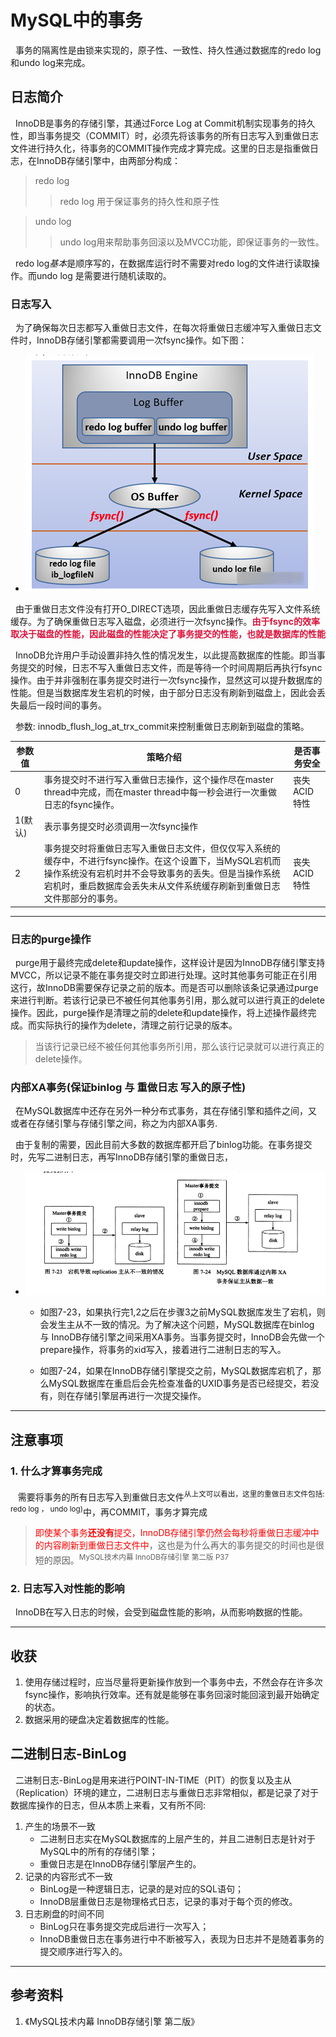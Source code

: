# MySQL中的事务
&nbsp;&nbsp;事务的隔离性是由锁来实现的，原子性、一致性、持久性通过数据库的redo log和undo log来完成。

## 日志简介
&nbsp;&nbsp;InnoDB是事务的存储引擎，其通过Force Log at Commit机制实现事务的持久性，即当事务提交（COMMIT）时，必须先将该事务的所有日志写入到重做日志文件进行持久化，待事务的COMMIT操作完成才算完成。这里的日志是指重做日志，在InnoDB存储引擎中，由两部分构成：
> redo log 
  >> redo log 用于保证事务的持久性和原子性

>  undo log
  >> undo log用来帮助事务回滚以及MVCC功能，即保证事务的一致性。

&nbsp;&nbsp;redo log*基本*是顺序写的，在数据库运行时不需要对redo log的文件进行读取操作。而undo log 是需要进行随机读取的。

### 日志写入
&nbsp;&nbsp;为了确保每次日志都写入重做日志文件，在每次将重做日志缓冲写入重做日志文件时，InnoDB存储引擎都需要调用一次fsync操作。如下图：
  - <img src="./pics/log-write-to-file-001.png"/>

&nbsp;&nbsp;由于重做日志文件没有打开O_DIRECT选项，因此重做日志缓存先写入文件系统缓存。为了确保重做日志写入磁盘，必须进行一次fsync操作。<font color="#DC143C">**由于fsync的效率取决于磁盘的性能，因此磁盘的性能决定了事务提交的性能，也就是数据库的性能**</font>

&nbsp;&nbsp;InnoDB允许用户手动设置非持久性的情况发生，以此提高数据库的性能。即当事务提交的时候，日志不写入重做日志文件，而是等待一个时间周期后再执行fsync操作。由于并非强制在事务提交时进行一次fsync操作，显然这可以提升数据库的性能。但是当数据库发生宕机的时候，由于部分日志没有刷新到磁盘上，因此会丢失最后一段时间的事务。

&nbsp;&nbsp;参数: innodb_flush_log_at_trx_commit来控制重做日志刷新到磁盘的策略。

|参数值|策略介绍|是否事务安全|
|---|---|---|
|0|事务提交时不进行写入重做日志操作，这个操作尽在master thread中完成，而在master thread中每一秒会进行一次重做日志的fsync操作。|丧失ACID特性|
|1(默认)|表示事务提交时必须调用一次fsync操作||
|2|事务提交时将重做日志写入重做日志文件，但仅仅写入系统的缓存中，不进行fsync操作。在这个设置下，当MySQL宕机而操作系统没有宕机时并不会导致事务的丢失。但是当操作系统宕机时，重启数据库会丢失未从文件系统缓存刷新到重做日志文件那部分的事务。|丧失ACID特性|

---
### 日志的purge操作
&nbsp;&nbsp;purge用于最终完成delete和update操作，这样设计是因为InnoDB存储引擎支持MVCC，所以记录不能在事务提交时立即进行处理。这时其他事务可能正在引用这行，故InnoDB需要保存记录之前的版本。而是否可以删除该条记录通过purge来进行判断。若该行记录已不被任何其他事务引用，那么就可以进行真正的delete操作。因此，purge操作是清理之前的delete和update操作，将上述操作最终完成。而实际执行的操作为delete，清理之前行记录的版本。
> 当该行记录已经不被任何其他事务所引用，那么该行记录就可以进行真正的delete操作。

### 内部XA事务(**保证binlog 与 重做日志 写入的原子性**)
&nbsp;&nbsp;在MySQL数据库中还存在另外一种分布式事务，其在存储引擎和插件之间，又或者在存储引擎与存储引擎之间，称之为内部XA事务.

&nbsp;&nbsp;由于复制的需要，因此目前大多数的数据库都开启了binlog功能。在事务提交时，先写二进制日志，再写InnoDB存储引擎的重做日志，

- <img src="./pics/2021-12-19_14-39-xa-transactional.png"/>

    + 如图7-23，如果执行完1,2之后在步骤3之前MySQL数据库发生了宕机，则会发生主从不一致的情况。为了解决这个问题，MySQL数据库在binlog 与 InnoDB存储引擎之间采用XA事务。当事务提交时，InnoDB会先做一个prepare操作，将事务的xid写入，接着进行二进制日志的写入。

    + 如图7-24，如果在InnoDB存储引擎提交之前，MySQL数据库宕机了，那么MySQL数据库在重启后会先检查准备的UXID事务是否已经提交，若没有，则在存储引擎层再进行一次提交操作。

---
## 注意事项
### 1. 什么才算事务完成
&nbsp;&nbsp; 需要将事务的所有日志写入到重做日志文件<sup>从上文可以看出，这里的重做日志文件包括: redo log ， undo log)</sup>中，再COMMIT，事务才算完成
> <font color="red">即使某个事务**还没有**提交，InnoDB存储引擎仍然会每秒将重做日志缓冲中的内容刷新到重做日志文件中</font>，这也是为什么再大的事务提交的时间也是很短的原因。<sup>MySQL技术内幕 InnoDB存储引擎 第二版 P37</sup>

### 2. 日志写入对性能的影响
&nbsp;&nbsp;InnoDB在写入日志的时候，会受到磁盘性能的影响，从而影响数据的性能。

---
## 收获
1. 使用存储过程时，应当尽量将更新操作放到一个事务中去，不然会存在许多次fsync操作，影响执行效率。还有就是能够在事务回滚时能回滚到最开始确定的状态。
2. 数据采用的硬盘决定着数据库的性能。

## 二进制日志-BinLog
&nbsp;&nbsp;二进制日志-BinLog是用来进行POINT-IN-TIME（PIT）的恢复以及主从（Replication）环境的建立，二进制日志与重做日志非常相似，都是记录了对于数据库操作的日志，但从本质上来看，又有所不同:
1. 产生的场景不一致
   - 二进制日志实在MySQL数据库的上层产生的，并且二进制日志是针对于MySQL中的所有的存储引擎；
   - 重做日志是在InnoDB存储引擎层产生的。
2. 记录的内容形式不一致
   - BinLog是一种逻辑日志，记录的是对应的SQL语句；
   - InnoDB层重做日志是物理格式日志，记录的事对于每个页的修改。
3. 日志刷盘的时间不同
   - BinLog只在事务提交完成后进行一次写入；
   - InnoDB重做日志在事务进行中不断被写入，表现为日志并不是随着事务的提交顺序进行写入的。
---
## 参考资料
1. 《MySQL技术内幕 InnoDB存储引擎 第二版》